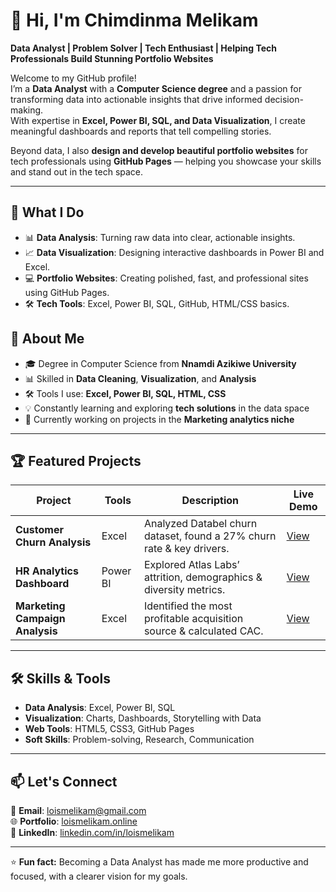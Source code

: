 # 👋 Hi, I'm Chimdinma Melikam  
**Data Analyst | Problem Solver | Tech Enthusiast | Helping Tech Professionals Build Stunning Portfolio Websites**

Welcome to my GitHub profile!  
I’m a **Data Analyst** with a **Computer Science degree** and a passion for transforming data into actionable insights that drive informed decision-making.  
With expertise in **Excel, Power BI, SQL, and Data Visualization**, I create meaningful dashboards and reports that tell compelling stories.  

Beyond data, I also **design and develop beautiful portfolio websites** for tech professionals using **GitHub Pages** — helping you showcase your skills and stand out in the tech space.


---
## 🌟 What I Do
- 📊 **Data Analysis**: Turning raw data into clear, actionable insights.
- 📈 **Data Visualization**: Designing interactive dashboards in Power BI and Excel.
- 💻 **Portfolio Websites**: Creating polished, fast, and professional sites using GitHub Pages.
- 🛠 **Tech Tools**: Excel, Power BI, SQL, GitHub, HTML/CSS basics.

## 🚀 About Me
- 🎓 Degree in Computer Science from **Nnamdi Azikiwe University**  
- 📊 Skilled in **Data Cleaning**, **Visualization**, and **Analysis**  
- 🛠 Tools I use: **Excel, Power BI, SQL, HTML, CSS**  
- 💡 Constantly learning and exploring **tech solutions** in the data space  
- 🌱 Currently working on projects in the **Marketing analytics niche**  

---

## 🏆 Featured Projects
| Project | Tools | Description | Live Demo |
|---------|-------|-------------|-----------|
| **Customer Churn Analysis** | Excel | Analyzed Databel churn dataset, found a 27% churn rate & key drivers. | [View](https://www.loismelikam.online/) |
| **HR Analytics Dashboard** | Power BI | Explored Atlas Labs’ attrition, demographics & diversity metrics. | [View](https://www.loismelikam.online/) |
| **Marketing Campaign Analysis** | Excel | Identified the most profitable acquisition source & calculated CAC. | [View](https://www.loismelikam.online/) |

---

## 🛠 Skills & Tools
- **Data Analysis**: Excel, Power BI, SQL  
- **Visualization**: Charts, Dashboards, Storytelling with Data  
- **Web Tools**: HTML5, CSS3, GitHub Pages  
- **Soft Skills**: Problem-solving, Research, Communication  

---

## 📫 Let's Connect
📧 **Email**: [loismelikam@gmail.com](mailto:loismelikam@gmail.com)  
🌐 **Portfolio**: [loismelikam.online](https://www.loismelikam.online/)  
💼 **LinkedIn**: [linkedin.com/in/loismelikam](https://www.linkedin.com/in/loismelikam)  

---

⭐ **Fun fact:** Becoming a Data Analyst has made me more productive and focused, with a clearer vision for my goals.
